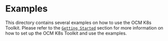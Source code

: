 # Examples

This directory contains several examples on how to use the OCM K8s Toolkit. Please refer to the
[`Getting Started`](../README.md#getting-started) section for more information on how to set up the OCM K8s Toolkit and
use the examples.
